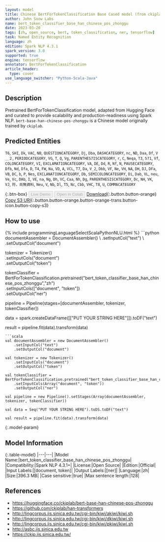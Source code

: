 ```yaml
---
layout: model
title: Chinese BertForTokenClassification Base Cased model (from ckiplab)
author: John Snow Labs
name: bert_token_classifier_base_han_chinese_pos_zhonggu
date: 2023-03-20
tags: [zh, open_source, bert, token_classification, ner, tensorflow]
task: Named Entity Recognition
language: zh
edition: Spark NLP 4.3.1
spark_version: 3.0
supported: true
engine: tensorflow
annotator: BertForTokenClassification
article_header:
  type: cover
use_language_switcher: "Python-Scala-Java"
---
```


## Description

Pretrained BertForTokenClassification model, adapted from Hugging Face and curated to provide scalability and production-readiness using Spark NLP. `bert-base-han-chinese-pos-zhonggu` is a Chinese model originally trained by `ckiplab`.

## Predicted Entities

`T6`, `SHI`, `Dk`, `VAC`, `NB`, `QUESTIONCATEGORY`, `Dj`, `Dba`, `DASHCATEGORY`, `nc`, `ND`, `Daa`, `Df`, `V＿２`, `PERIODCATEGORY`, `VG`, `T`, `Q`, `Vg`, `PARENTHES7ISCATEGORY`, `r`, `C`, `Neqa`, `T3`, `571`, `Vf`, `COLONCATEGORY`, `VI`, `EXCLAMATIONCATEGORY`, `VA`, `DE`, `Dd`, `R`, `Nf`, `N`, `PAUSECATEGORY`, `Dfb`, `Nd`, `Dfa`, `D`, `T4`, `FW`, `Na`, `VD`, `A`, `VCL`, `T7`, `Da`, `V_2`, `Dbb`, `VF`, `Ne`, `VH`, `NA`, `DH`, `DJ`, `DFa`, `VB`, `DC`, `b`, `P`, `Nes`, `EXCLANATIONCATEGORY`, `Db`, `SEMICOLONCATEGORY`, `Di`, `Dab`, `VL`, `neu`, `Ve`, `Vc`, `DAb`, `I`, `VE`, `na`, `Ng`, `Dh`, `VC`, `Caa`, `Nh`, `Dg`, `PARENTHESISCATEGORY`, `Dc`, `NH`, `VK`, `VJ`, `符，尚無資料`, `Neu`, `V`, `Nb`, `Dl`, `T5`, `Nc`, `Cbb`, `VHC`, `T8`, `U`, `COMMACATEGORY`

{:.btn-box}
<button class="button button-orange" disabled>Live Demo</button>
<button class="button button-orange" disabled>Open in Colab</button>
[Download](https://s3.amazonaws.com/auxdata.johnsnowlabs.com/public/models/bert_token_classifier_base_han_chinese_pos_zhonggu_zh_4.3.1_3.0_1679333640183.zip){:.button.button-orange}
[Copy S3 URI](s3://auxdata.johnsnowlabs.com/public/models/bert_token_classifier_base_han_chinese_pos_zhonggu_zh_4.3.1_3.0_1679333640183.zip){:.button.button-orange.button-orange-trans.button-icon.button-copy-s3}

## How to use



<div class="tabs-box" markdown="1">
{% include programmingLanguageSelectScalaPythonNLU.html %}
```python
documentAssembler = DocumentAssembler() \
    .setInputCol("text") \
    .setOutputCol("document")

tokenizer = Tokenizer() \
    .setInputCols("document") \
    .setOutputCol("token")

tokenClassifier = BertForTokenClassification.pretrained("bert_token_classifier_base_han_chinese_pos_zhonggu","zh") \
    .setInputCols(["document", "token"]) \
    .setOutputCol("ner")

pipeline = Pipeline(stages=[documentAssembler, tokenizer, tokenClassifier])

data = spark.createDataFrame([["PUT YOUR STRING HERE"]]).toDF("text")

result = pipeline.fit(data).transform(data)
```
```scala
val documentAssembler = new DocumentAssembler()
    .setInputCol("text")
    .setOutputCol("document")

val tokenizer = new Tokenizer()
    .setInputCols("document")
    .setOutputCol("token")

val tokenClassifier = BertForTokenClassification.pretrained("bert_token_classifier_base_han_chinese_pos_zhonggu","zh")
    .setInputCols(Array("document", "token"))
    .setOutputCol("ner")

val pipeline = new Pipeline().setStages(Array(documentAssembler, tokenizer, tokenClassifier))

val data = Seq("PUT YOUR STRING HERE").toDS.toDF("text")

val result = pipeline.fit(data).transform(data)
```
</div>

{:.model-param}
## Model Information

{:.table-model}
|---|---|
|Model Name:|bert_token_classifier_base_han_chinese_pos_zhonggu|
|Compatibility:|Spark NLP 4.3.1+|
|License:|Open Source|
|Edition:|Official|
|Input Labels:|[document, token]|
|Output Labels:|[ner]|
|Language:|zh|
|Size:|396.3 MB|
|Case sensitive:|true|
|Max sentence length:|128|

## References

- https://huggingface.co/ckiplab/bert-base-han-chinese-pos-zhonggu
- https://github.com/ckiplab/han-transformers
- http://lingcorpus.iis.sinica.edu.tw/cgi-bin/kiwi/akiwi/kiwi.sh
- http://lingcorpus.iis.sinica.edu.tw/cgi-bin/kiwi/dkiwi/kiwi.sh
- http://lingcorpus.iis.sinica.edu.tw/cgi-bin/kiwi/pkiwi/kiwi.sh
- http://asbc.iis.sinica.edu.tw
- https://ckip.iis.sinica.edu.tw/